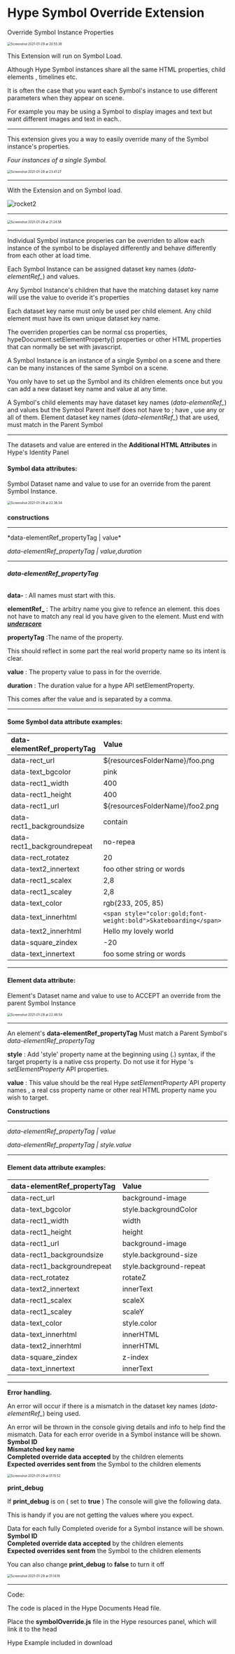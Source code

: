 # Hype Symbol Override Extension
 Override Symbol Instance Properties

 <img src="README.assets/Screenshot 2021-01-29 at 20.55.38.jpeg" alt="Screenshot 2021-01-29 at 20.55.38" style="zoom:50%;" />

This Extension will run on Symbol Load.



Although Hype Symbol instances share all the same HTML properties, child elements , timelines etc.

It is often the case that you want each Symbol's instance to use different parameters when they appear on scene.

For example you may be using a Symbol to display images and text but want different images and text in each.. 

<hr>

This extension gives you a way to easily override many of the Symbol instance's properties.



*Four instances of a single Symbol.*

<img src="README.assets/Screenshot 2021-01-28 at 23.41.27.jpg" alt="Screenshot 2021-01-28 at 23.41.27" style="zoom:50%;" />

<hr>

With the Extension and on Symbol load.



![rocket2](README.assets/rocket2.gif)



<hr>

<img src="README.assets/Screenshot 2021-01-29 at 21.24.58.jpg" alt="Screenshot 2021-01-29 at 21.24.58" style="zoom:50%;" />



 

<hr>



 Individual Symbol instance properies can be overriden to allow each instance of the symbol to  be displayed differently and behave differently from each other at load time.

Each Symbol Instance can be assigned dataset key names  (*data-elementRef_*) and values. 

Any Symbol Instance's children that have the matching dataset key name will use the value to overide it's properties

Each dataset key name must only be used per child element. Any child element must have its own unique dataset key name.

The overriden properties can be normal css properties, hypeDocument.setElementProperty() properties or other HTML properties that can normally be set with javascript.

A Symbol Instance is an instance of a single Symbol on a scene and there can be many instances of the same Symbol on a scene.

You only have to set up the Symbol and its children elements once but you can add a new dataset key name and value at any time.

 A Symbol's child elements may have dataset key names (*data-elementRef_*) and values  but the Symbol Parent itself does not have to ;  have , use any or all of them.
Element dataset key names (*data-elementRef_*)   that are used, must match in the Parent Symbol



<hr>

The datasets and value are entered  in the **Additional HTML Attributes** in Hype's Identity Panel



#### **Symbol data attributes:**

Symbol Dataset name and value to use for an override from the parent Symbol Instance.



<img src="README.assets/Screenshot 2021-01-28 at 22.38.34.jpg" alt="Screenshot 2021-01-28 at 22.38.34" style="zoom:50%;" />





#### 



**constructions**

<hr>
*data-elementRef_propertyTag | value*

*data-elementRef_propertyTag | value,duration*

<hr>

###### ***data-elementRef_propertyTag***



**data-**    : All names must start with this.

**elementRef_** : The arbitry name you give to refence an element. this does not have to match any real id you have given to the element.   Must end with <u>***underscore***</u>

**propertyTag**   :The name of the property. 

This should reflect in some part the real world property name so its intent is clear.



**value**  			:  The property value to pass in for the override.

**duration** 		:   The duration value for a hype API setElementProperty. 

This comes after the value and is separated by a comma. 			

<hr>  	

####  Some Symbol data attribute examples:



| data-elementRef_propertyTag | Value                                                        |
| :-------------------------- | :----------------------------------------------------------- |
| data-rect_url               | ${resourcesFolderName}/foo.png                               |
| data-text_bgcolor           | pink                                                         |
| data-rect1_width            | 400                                                          |
| data-rect1_height           | 400                                                          |
| data-rect1_url              | ${resourcesFolderName}/foo2.png                              |
| data-rect1_backgroundsize   | contain                                                      |
| data-rect1_backgroundrepeat | no-repea                                                     |
| data-rect_rotatez           | 20                                                           |
| data-text2_innertext        | foo other string  or words                                   |
| data-rect1_scalex           | 2,8                                                          |
| data-rect1_scaley           | 2,8                                                          |
| data-text_color             | rgb(233, 205, 85)                                            |
| data-text_innerhtml         | `<span style="color:gold;font-weight:bold">Skateboarding</span>` |
| data-text2_innerhtml        | Hello my lovely world                                        |
| data-square_zindex          | -20                                                          |
| data-text_innertext         | foo some string or words                                     |



<hr>





####  Element data attribute:

Element's Dataset name and value to use to ACCEPT an override from the parent Symbol Instance



<img src="README.assets/Screenshot 2021-01-28 at 22.48.54.jpg" alt="Screenshot 2021-01-28 at 22.48.54" style="zoom:50%;" />

<hr>

An element's **data-elementRef_propertyTag**   Must match a Parent Symbol's  *data-elementRef_propertyTag*  



**style** 						 :  Add 'style' property name at the beginning using (.) syntax, if the target property is a native css property. Do not use it for Hype 's *setElementProperty* API properties. 

**value** 	                     :  This value should be the real Hype *setElementProperty* API property names , a real css property name or other real HTML property name you wish to target. 



**Constructions**   

<hr>

*data-elementRef_propertyTag | value*

*data-elementRef_propertyTag | style.value*    

<hr>

####  Element data attribute examples:



| data-elementRef_propertyTag | Value                   |
| :-------------------------- | :---------------------- |
| data-rect_url               | background-image        |
| data-text_bgcolor           | style.backgroundColor   |
| data-rect1_width            | width                   |
| data-rect1_height           | height                  |
| data-rect1_url              | background-image        |
| data-rect1_backgroundsize   | style.background-size   |
| data-rect1_backgroundrepeat | style.background-repeat |
| data-rect_rotatez           | rotateZ                 |
| data-text2_innertext        | innerText               |
| data-rect1_scalex           | scaleX                  |
| data-rect1_scaley           | scaleY                  |
| data-text_color             | style.color             |
| data-text_innerhtml         | innerHTML               |
| data-text2_innerhtml        | innerHTML               |
| data-square_zindex          | z-index                 |
| data-text_innertext         | innerText               |





<hr>



**Error handling.**

An error will occur if there is a mismatch in the dataset key names (*data-elementRef_*)  being used.

An error will be thrown in the console giving details and info to help find the mismatch.
 	Data for each error overide in a Symbol instance will be shown.<br>
 	**Symbol ID**<br>
 	**Mismatched key name**<br>
 	**Completed override data accepted** by the children elements<br>
 	**Expected overrides sent from** the Symbol to the children elements<br>

 <img src="README.assets/Screenshot 2021-01-29 at 01.15.52-1883496.jpg" alt="Screenshot 2021-01-29 at 01.15.52" style="zoom:50%;" />





**print_debug** 

If **print_debug**  is on ( set to **true** ) The console will give the following data.

This is handy if you are not getting the values where you expect.

  Data for each fully Completed overide for a Symbol instance will be shown.<br>
 	**Symbol ID**<br>
 	**Completed override data accepted** by the children elements<br>
 	**Expected overrides sent from** the Symbol to the children elements<br>

You can also change  **print_debug**  to **false**  to turn it off



<img src="README.assets/Screenshot 2021-01-29 at 01.14.18-1883315.jpg" alt="Screenshot 2021-01-29 at 01.14.18" style="zoom:50%;" />





<hr>



Code:

The code is placed in the Hype Documents Head file.

Place the **symbolOverride.js** file in the Hype resources panel, which will link it to the head 

Hype Example  included in download





